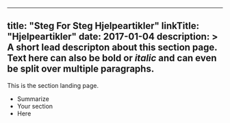 
---
title: "Steg For Steg Hjelpeartikler"
linkTitle: "Hjelpeartikler"
date: 2017-01-04
description: >
  A short lead descripton about this section page. Text here can also be **bold** or _italic_ and can even be split over multiple paragraphs.
---

This is the section landing page.

* Summarize
* Your section
* Here

